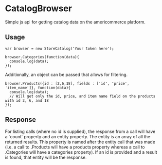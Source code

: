 CatalogBrowser
==============

Simple js api for getting catalog data on the americommerce platform.


## Usage

```
var browser = new StoreCatalog('Your token here');

browser.Categories(function(data){
  console.log(data);
});
```

Additionally, an object can be passed that allows for filtering.

```
browser.Products({id : [2,6,18], fields : ['id', 'price', 'item_name']}, function(data){
  console.log(data);
  // Will get only the id, price, and item name field on the products with id 2, 6, and 18
});
```

## Response
For listing calls (where no id is supplied), the response from a call will have a `count' property and an entity property. The entity is an array of all the returned results. This property is named after the entity call that was made (i.e. a call to .Products will have a products property whereas a call to .Categories will have a categories property). If an id is provided and a result is found, that entity will be the response.